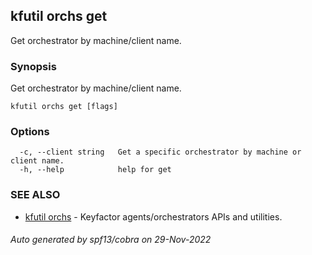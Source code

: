 ## kfutil orchs get

Get orchestrator by machine/client name.

### Synopsis

Get orchestrator by machine/client name.

```
kfutil orchs get [flags]
```

### Options

```
  -c, --client string   Get a specific orchestrator by machine or client name.
  -h, --help            help for get
```

### SEE ALSO

* [kfutil orchs](kfutil_orchs.md)	 - Keyfactor agents/orchestrators APIs and utilities.

###### Auto generated by spf13/cobra on 29-Nov-2022

